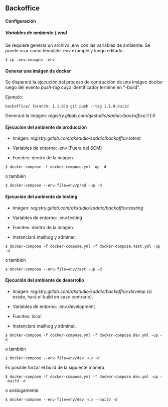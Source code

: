 ## Backoffice

#### Configuración

##### Variables de ambiente (.env)

Se requiere generar un archivo .env con las variables de ambiente. Se puede usar como template .env.example y luego editarlo.

```
$ cp .env.example .env
```

#### Generar una imágen de docker

Se disparará la ejecución del proceso de contrucción de una imágen docker luego del evento _push-tag_ cuyo identificador termine en "-build".

Ejemplo:

```
backoffice/ (branch: 1.1.0)$ git push --tag 1.1.0-build 
```

Generará la imágen: _registry.gitlab.com/qkstudio/sadaic/backoffice:1.1.0_

#### Ejecución del ambiente de producción

- Imágen: _registry.gitlab.com/qkstudio/sadaic/backoffice:latest_

- Variables de entorno: .env (Fuera del SCM)

- Fuentes: dentro de la imágen.

```
$ docker-compose -f docker-compose.yml -up -d 
```

o también

```
$ docker-compose --env-file=env/prod -up -d 
```

#### Ejecución del ambiente de testing

- Imágen: _registry.gitlab.com/qkstudio/sadaic/backoffice:testing_  

- Variables de entorno: .env.testing

- Fuentes: dentro de la imágen.

- Instanciará mailhog y adminer.

```
$ docker-compose -f docker-compose.yml -f docker-compose.test.yml -up -d 
```

o también

```
$ docker-compose --env-file=env/test -up -d 
```

#### Ejecución del ambiente de desarrollo

- Imágen: _registry.gitlab.com/qkstudio/sadaic/backoffice:develop_ (sí existe, hará el build en caso contrario).

- Variables de entorno: .env.development

- Fuentes: local

- Instanciará mailhog y adminer.

```
$ docker-compose -f docker-compose.yml -f docker-compose.dev.yml -up -d 
```

o también

```
$ docker-compose --env-file=env/dev -up -d 
```

Es posible forzar el build de la siguiente manera:

```
$ docker-compose -f docker-compose.yml -f docker-compose.dev.yml -up --build -d 
```

o analogamente

```
$ docker-compose --env-file=env/dev -up --build -d 
```
